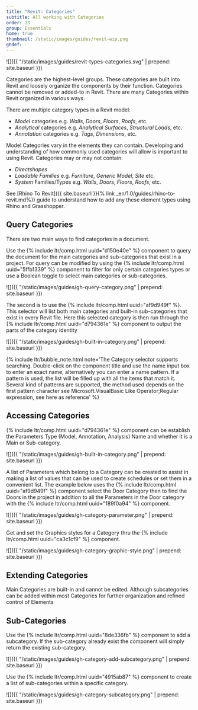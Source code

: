 ```yaml
---
title: "Revit: Categories"
subtitle: All working with Categories
order: 23
group: Essentials
home: true
thumbnail: /static/images/guides/revit-wip.png
ghdef: 
---
```


![]({{ "/static/images/guides/revit-types-categories.svg" | prepend: site.baseurl }})

Categories are the highest-level groups. These categories are built into Revit and loosely organize the components by their function. Categories cannot be removed or added-to in Revit. There are many Categories within Revit organized in various ways.

There are multiple category types in a Revit model:
  - *Model* categories e.g. *Walls*, *Doors*, *Floors*, *Roofs*, etc.
  - *Analytical* categories e.g. *Analytical Surfaces*, *Structural Loads*, etc.
  - *Annotation* categories e.g. *Tags*, *Dimensions*, etc.

Model Categories vary in the elements they can contain. Developing and understanding of how commonly used categories will allow is important to using Revit. Categories may or may not contain:
  - *Directshapes*
  - *Loadable Families* e.g. *Furniture*, *Generic Model*, *Site* etc.
  - *System* Families/Types e.g. *Walls*, *Doors*, *Floors*, *Roofs*, etc.

 See [Rhino To Revit]({{ site.baseurl }}{% link _en/1.0/guides/rhino-to-revit.md%}) guide to understand how to add any these element types using Rhino and Grasshopper.

## Query Categories

There are two main ways to find categories in a document. 

Use the {% include ltr/comp.html uuid="d150e40e" %} component to query the document for the main categories and sub-categories that exist in a project. For query can be modified by using the {% include ltr/comp.html uuid="5ffb1339" %} component to filter for only certain categories types or use a Boolean toggle to select main categories or sub-categories.

![]({{ "/static/images/guides/gh-query-category.png" | prepend: site.baseurl }})

The second is to use the {% include ltr/comp.html uuid="af9d949f" %}. This selector will list both main categories and built-in sub-categories that exist in every Revit file.  Here this selected category is then run through the {% include ltr/comp.html uuid="d794361e" %} component to output the parts of the category identity

![]({{ "/static/images/guides/gh-built-in-category.png" | prepend: site.baseurl }})

{% include ltr/bubble_note.html note='The Category selector supports searching. Double-click on the component title and use the name input box to enter an exact name, alternatively you can enter a name pattern. If a pattern is used, the list will be filled up with all the items that match it. Several kind of patterns are supported, the method used depends on the first pattern character see Microsoft.VisualBasic Like Operator;Regular expression, see here as reference' %}

## Accessing Categories

 {% include ltr/comp.html uuid="d794361e" %} component can be establish the Parameters Type (Model, Annotation, Analysis) Name and whether it is a Main or Sub-category.

![]({{ "/static/images/guides/gh-built-in-category.png" | prepend: site.baseurl }})

A list of Parameters which belong to a Category can be created to assist in making a list of values that can be used to create schedules or set them in a convenient list.  The example below uses the  {% include ltr/comp.html uuid="af9d949f" %} component select the Door Category then to find the Doors in the project in addition to all the Parameters in the Door category with the  {% include ltr/comp.html uuid="189f0a94" %} component.

![]({{ "/static/images/guides/gh-category-parameter.png" | prepend: site.baseurl }})

Get and set the Graphics styles for a Category thru the {% include ltr/comp.html uuid="ca3c1cf9" %} component.

![]({{ "/static/images/guides/gh-category-graphic-style.png" | prepend: site.baseurl }})

## Extending Categories
Main Categories are built-in and cannot be edited. Although subcategories can be added within most Categories for further organization and refined control of Elements 

## Sub-Categories
Use the {% include ltr/comp.html uuid="8de336fb" %} component to add a subcategory.  If the sub-category already exist the component will simply return the existing sub-category.

![]({{ "/static/images/guides/gh-category-add-subcategory.png" | prepend: site.baseurl }})

Use the {% include ltr/comp.html uuid="4915ab87" %} component to create a list of sub-categories within a specific category.

![]({{ "/static/images/guides/gh-category-subcategory.png" | prepend: site.baseurl }})
